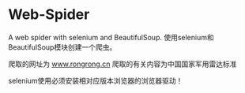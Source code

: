 # Web-Spider
A web spider with selenium and BeautifulSoup. 
使用selenium和BeautifulSoup模块创建一个爬虫。

爬取的网址为 www.rongrong.cn
爬取的有关内容为中国国家军用雷达标准


selenium使用必须安装相对应版本浏览器的浏览器驱动！

